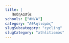 ```yaml
---
title: |
   Ποδηλασία
schools: ["#N/A"]
category: "Αθλητισμός"
slugSubcategory: "cycling"
slugCategory: "athlitismos"
---
```


